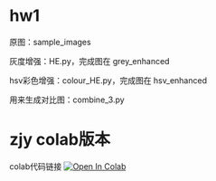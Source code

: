 # hw1
 
原图：sample_images

灰度增强：HE.py，完成图在 grey_enhanced

hsv彩色增强：colour_HE.py，完成图在 hsv_enhanced

用来生成对比图：combine_3.py

# zjy colab版本
colab代码链接
 [![Open In Colab](https://colab.research.google.com/assets/colab-badge.svg)](https://github.com/TheTarr/hw1/blob/zjy_colab/ntu_cv_project1_zjy.ipynb)
